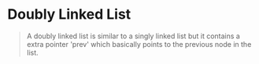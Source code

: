 # Doubly Linked List
> A doubly linked list is similar to a singly linked list but it contains a extra pointer 'prev' which basically points to the previous node in the list.